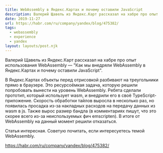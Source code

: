 ```yaml
---
title: WebAssembly в Яндекс.Картах и почему оставили JavaScript
description: Валерий Щавель из Яндекс.Карт рассказал на хабре про опыт использования WebAssembly
date: 2019-11-27
url: https://habr.com/ru/company/yandex/blog/475382/
tags:
  - webassembly
  - experience
  - yandex
layout: layouts/post.njk
---
```

Валерий Щавель из Яндекс.Карт рассказал на хабре про опыт использования WebAssembly — "Как мы внедряли WebAssembly в Яндекс.Картах и почему оставили JavaScript".

В Яндекс.Картах объекты перед отрисовкой разбивают на треугольники прямо в браузере. Это ресурсоёмкая задача, которую решили попробовать вынести на уровень WebAssembly. Ребята сделали прототип, который использует wasm, и внедрили его в своё TypeScript-приложение. Скорость обработки тайлов выросла в несколько раз, но появилась просадка из-за накладных расходов на передачу данных из wasm в js. Также вырос размер бандла (в комментариях пишут, что это скорее всего из-за неиспользуемых фич emscripten). В итоге от WebAssembly на данный момент решили отказаться.

Статья интересная. Советую почитать, если интересуетесь темой WebAssembly.

https://habr.com/ru/company/yandex/blog/475382/
